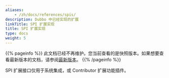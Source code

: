 ```yaml
---
aliases:
    - /zh/docs/references/spis/
description: Dubbo 中已经实现的扩展
linkTitle: SPI 扩展实现
title: SPI 扩展实现
type: docs
weight: 5
---
```




{{% pageinfo %}} 此文档已经不再维护。您当前查看的是快照版本。如果想要查看最新版本的文档，请参阅[最新版本](/zh-cn/overview/mannual/java-sdk/reference-manual/spi/)。
{{% /pageinfo %}}

SPI 扩展接口仅用于系统集成，或 Contributor 扩展功能插件。
